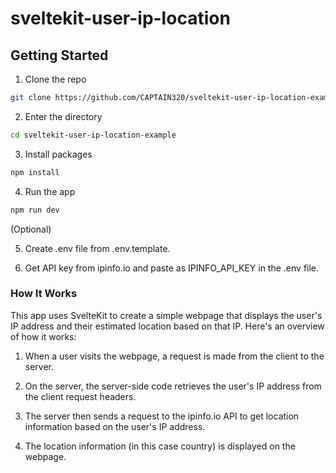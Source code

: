 # sveltekit-user-ip-location

## Getting Started

1. Clone the repo

```bash
git clone https://github.com/CAPTAIN320/sveltekit-user-ip-location-example.git
```

2. Enter the directory

```bash
cd sveltekit-user-ip-location-example
```

3. Install packages

```bash
npm install
```

4. Run the app

```bash
npm run dev
```

(Optional)

5. Create .env file from .env.template.

6. Get API key from ipinfo.io and paste as IPINFO_API_KEY in the .env file.

### How It Works
This app uses SvelteKit to create a simple webpage that displays the user's IP address and their estimated location based on that IP. Here's an overview of how it works:

1. When a user visits the webpage, a request is made from the client to the server.

2. On the server, the server-side code retrieves the user's IP address from the client request headers.

3. The server then sends a request to the ipinfo.io API to get location information based on the user's IP address.

4. The location information (in this case country) is displayed on the webpage.
